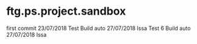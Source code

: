 # ftg.ps.project.sandbox

first commit 23/07/2018
Test Build auto 27/07/2018 Issa
Test 6 Build auto 27/07/2018 Issa 